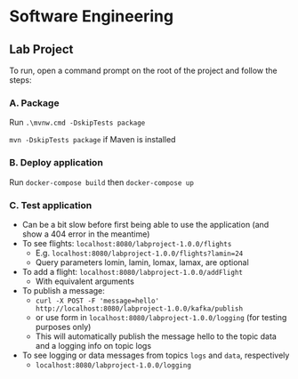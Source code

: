# Software Engineering

## Lab Project
To run, open a command prompt on the root of the project and follow the steps:

### A. Package

Run `.\mvnw.cmd -DskipTests package`

`mvn -DskipTests package` if Maven is installed

### B. Deploy application

Run `docker-compose build` then `docker-compose up`

### C. Test application
- Can be a bit slow before first being able to use the application (and show a 404 error in the meantime)
- To see flights: `localhost:8080/labproject-1.0.0/flights`
    - E.g. `localhost:8080/labproject-1.0.0/flights?lamin=24`
    - Query parameters lomin, lamin, lomax, lamax, are optional
- To add a flight: `localhost:8080/labproject-1.0.0/addFlight`
    - With equivalent arguments
- To publish a message:
    - `curl -X POST -F 'message=hello' http://localhost:8080/labproject-1.0.0/kafka/publish`
    - or use form in `localhost:8080/labproject-1.0.0/logging` (for testing purposes only)
    - This will automatically publish the message hello to the topic data and a logging info on topic logs
- To see logging or data messages from topics `logs` and `data`, respectively
    - `localhost:8080/labproject-1.0.0/logging`